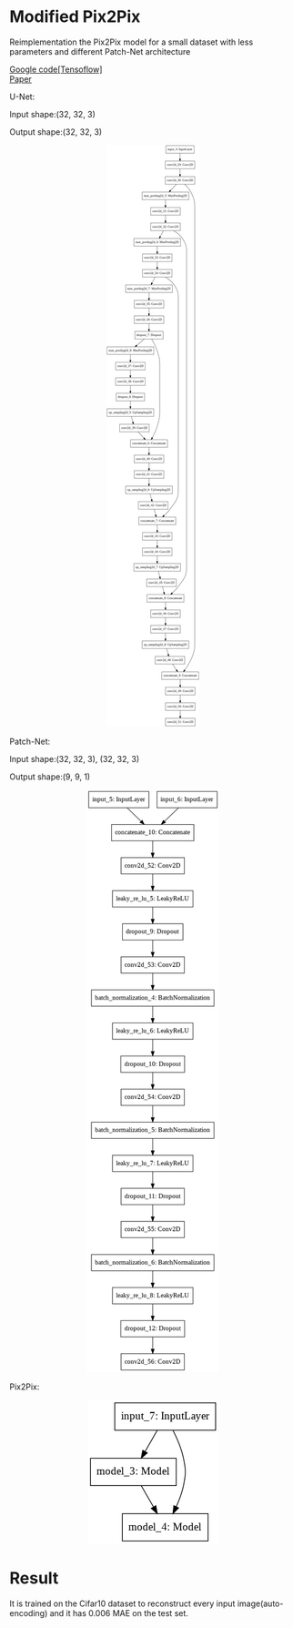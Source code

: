 # Modified Pix2Pix

Reimplementation the Pix2Pix model for a small dataset with less parameters and different Patch-Net architecture

[Google code[Tensoflow]](https://github.com/tensorflow/docs/blob/r2.0rc/site/en/r2/tutorials/generative/pix2pix.ipynb) </br>
[Paper](https://arxiv.org/abs/1611.07004) </br>


U-Net:


Input shape:(32, 32, 3)    
              
Output shape:(32, 32, 3)

<p align="center">
  <img src="unet.png">
</p>


Patch-Net:


Input shape:(32, 32, 3), (32, 32, 3)    
              
Output shape:(9, 9, 1)

<p align="center">
  <img src="patchnet.png">
</p>


Pix2Pix:
<p align="center">
  <img src="pix2pix.png">
</p>

<style>
<p align="center">
__________________________________________________________________________________________________
Layer (type)                    Output Shape         Param #     Connected to                     
==================================================================================================
input_4 (InputLayer)           (None, 32, 32, 3)    0                                            
__________________________________________________________________________________________________
model_1 (Model)                (None, 32, 32, 3)    1941523     input_16[0][0]                   
__________________________________________________________________________________________________
model_2 (Model)                (None, 9, 9, 1)      1560897     input_16[0][0]                   
                                                                 model_10[1][0]                   
==================================================================================================
Total params: 3,502,420
Trainable params: 1,941,523
Non-trainable params: 1,560,897
__________________________________________________________________________________________________

</p>
</style>

# Result

It is trained on the Cifar10 dataset to reconstruct every input image(auto-encoding) and it has 0.006 MAE on the test set.
